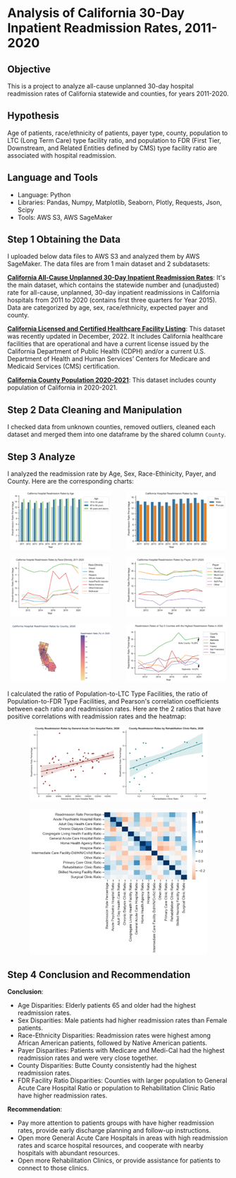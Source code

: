 # Analysis of California 30-Day Inpatient Readmission Rates, 2011-2020
## Objective
This is a project to analyze all-cause unplanned 30-day hospital readmission rates of California statewide and counties, for years 2011-2020.

## Hypothesis
Age of patients, race/ethnicity of patients, payer type, county, population to LTC (Long Term Care) type facility ratio, and population to FDR (First Tier, Downstream, and Related Entities defined by CMS) type facility ratio are associated with hospital readmission.

## Language and Tools
- Language: Python
- Libraries: Pandas, Numpy, Matplotlib, Seaborn, Plotly, Requests, Json, Scipy
- Tools: AWS S3, AWS SageMaker

## Step 1 Obtaining the Data
I uploaded below data files to AWS S3 and analyzed them by AWS SageMaker. The data files are from 1 main dataset and 2 subdatasets:

[**California All-Cause Unplanned 30-Day Inpatient Readmission Rates**](https://data.chhs.ca.gov/dataset/all-cause-unplanned-30-day-hospital-readmission-rate-california): It's the main dataset, which contains the statewide number and (unadjusted) rate for all-cause, unplanned, 30-day inpatient readmissions in California hospitals from 2011 to 2020 (contains first three quarters for Year 2015). Data are categorized by age, sex, race/ethnicity, expected payer and county.

[**California Licensed and Certified Healthcare Facility Listing**](https://data.chhs.ca.gov/dataset/healthcare-facility-locations): This dataset was recently updated in December, 2022. It includes California healthcare facilities that are operational and have a current license issued by the California Department of Public Health (CDPH) and/or a current U.S. Department of Health and Human Services’ Centers for Medicare and Medicaid Services (CMS) certification.

[**California County Population 2020-2021**](https://www.census.gov/data/tables/time-series/demo/popest/2020s-counties-detail.html): This dataset includes county population of California in 2020-2021.

## Step 2 Data Cleaning and Manipulation
I checked data from unknown counties, removed outliers, cleaned each dataset and merged them into one dataframe by the shared column `County`.

## Step 3 Analyze
I analyzed the readmission rate by Age, Sex, Race-Ethinicity, Payer, and County. Here are the corresponding charts:
<p align="center">
  <img alt="By Age" src="images/by-age.png" width="45%">
&nbsp; &nbsp; &nbsp; &nbsp;
  <img alt="By Sex" src="images/by-sex.png" width="45%">
</p>
<p align="center">
  <img alt="By Race" src="images/by-race.png" width="45%">
&nbsp; &nbsp; &nbsp; &nbsp;
  <img alt="By Payer" src="images/by-payer.png" width="45%">
</p>
<p align="center">
  <img alt="By County" src="images/ca-county-map.png" width="45%">
&nbsp; &nbsp; &nbsp; &nbsp;
  <img alt="By County Overtime" src="images/by-county-overtime.png" width="45%">
</p>

I calculated the ratio of Population-to-LTC Type Facilities, the ratio of Population-to-FDR Type Facilities, and Pearson's correlation coefficients
between each ratio and readmission rates. Here are the 2 ratios that have positive correlations with readmission rates and the heatmap:
<p align="center">
  <img alt="2 Ratios" src="images/by-2-ratio.png" width="80%">
</p>
<p align="center">
  <img alt="Heatmap" src="images/heatmap.png" width="80%">
</p>


## Step 4 Conclusion and Recommendation
**Conclusion**:
- Age Disparities: Elderly patients 65 and older had the highest readmission rates.
- Sex Disparities: Male patients had higher readmission rates than Female patients.
- Race-Ethnicity Disparities: Readmission rates were highest among African American patients, followed by Native American patients.
- Payer Disparities: Patients with Medicare and Medi-Cal had the highest readmission rates and were very close together.
- County Disparities: Butte County consistently had the highest readmission rates.
- FDR Facility Ratio Disparities: Counties with larger population to General Acute Care Hospital Ratio or population to Rehabilitation Clinic Ratio have higher readmission rates.

**Recommendation**:
- Pay more attention to patients groups with have higher readmission rates, provide early discharge planning and follow-up instructions.
- Open more General Acute Care Hospitals in areas with high readmission rates and scarce hospital resources, and cooperate with nearby hospitals with abundant resources.
- Open more Rehabilitation Clinics, or provide assistance for patients to connect to those clinics.
